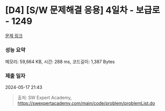 # [D4] [S/W 문제해결 응용] 4일차 - 보급로 - 1249 

[문제 링크](https://swexpertacademy.com/main/code/problem/problemDetail.do?contestProbId=AV15QRX6APsCFAYD) 

### 성능 요약

메모리: 59,664 KB, 시간: 288 ms, 코드길이: 1,387 Bytes

### 제출 일자

2024-05-17 21:43



> 출처: SW Expert Academy, https://swexpertacademy.com/main/code/problem/problemList.do